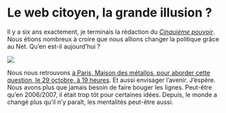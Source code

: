 # Le web citoyen, la grande illusion ?

Il y a six ans exactement, je terminais la rédaction du [*Cinquième pouvoir*](https://tcrouzet.com/le-cinquieme-pouvoir/). Nous étions nombreux à croire que nous allions changer la politique grâce au Net. Qu’en est-il aujourd’hui ?<span id="more-29106"></span>

![](https://tcrouzet.com/images_tc/2012/10/Invitation-Caf%C3%A9-num%C3%A9rique-scaled.jpg)

Nous nous retrouvons [à Paris, Maison des métallos, pour aborder cette question, le 29 octobre, à 19 heures](http://www.amiando.com/BKDLXXF.html). Et aussi envisager l’avenir. J’espère. Nous avons plus que jamais besoin de faire bouger les lignes. Peut-être qu’en 2006/2007, il était trop tôt pour certaines idées. Depuis, le monde a changé plus qu’il n’y paraît, les mentalités peut-être aussi.